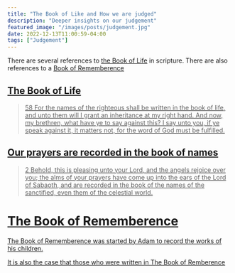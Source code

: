```yaml
---
title: "The Book of Like and How we are judged"
description: "Deeper insights on our judgement"
featured_image: "/images/posts/judgement.jpg"
date: 2022-12-13T11:00:59-04:00
tags: ["Judgement"]
---
```





There are several references to <a href="https://www.churchofjesuschrist.org/study/scriptures/gs/book-of-life?lang=eng">the Book of Life</a> in scripture. There are also references to a <a href="https://www.churchofjesuschrist.org/study/scriptures/gs/book-of-remembrance?lang=eng">Book of Rememberence


## The Book of Life

> 58 For the names of the righteous shall be written in the book of life, and unto them will I grant an inheritance at my right hand. And now, my brethren, what have ye to say against this? I say unto you, if ye speak against it, it matters not, for the word of God must be fulfilled.


## Our prayers are recorded in the book of names


> 2 Behold, this is pleasing unto your Lord, and the angels rejoice over you; the alms of your prayers have come up into the ears of the Lord of Sabaoth, and are recorded in the book of the names of the sanctified, even them of the celestial world.


# The Book of Rememberence

The Book of Rememberence was started by Adam to record the works of his children. 

It is also the case that those who were written in The Book of Remberence






